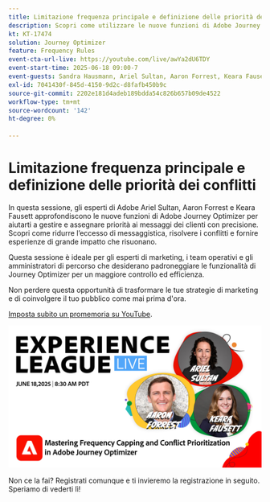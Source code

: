 ```yaml
---
title: Limitazione frequenza principale e definizione delle priorità dei conflitti
description: Scopri come utilizzare le nuove funzioni di Adobe Journey Optimizer per gestire e assegnare la priorità ai messaggi più importanti inviati ai clienti.
kt: KT-17474
solution: Journey Optimizer
feature: Frequency Rules
event-cta-url-live: https://youtube.com/live/awYa2dU6TDY
event-start-time: 2025-06-18 09:00-7
event-guests: Sandra Hausmann, Ariel Sultan, Aaron Forrest, Keara Fausett
exl-id: 7041430f-845d-4150-9d2c-d8fafb450b9c
source-git-commit: 2202e181d4adeb189bdda54c826b657b09de4522
workflow-type: tm+mt
source-wordcount: '142'
ht-degree: 0%

---
```


# Limitazione frequenza principale e definizione delle priorità dei conflitti

In questa sessione, gli esperti di Adobe Ariel Sultan, Aaron Forrest e Keara Fausett approfondiscono le nuove funzioni di Adobe Journey Optimizer per aiutarti a gestire e assegnare priorità ai messaggi dei clienti con precisione. Scopri come ridurre l’eccesso di messaggistica, risolvere i conflitti e fornire esperienze di grande impatto che risuonano.

Questa sessione è ideale per gli esperti di marketing, i team operativi e gli amministratori di percorso che desiderano padroneggiare le funzionalità di Journey Optimizer per un maggiore controllo ed efficienza.

Non perdere questa opportunità di trasformare le tue strategie di marketing e di coinvolgere il tuo pubblico come mai prima d&#39;ora.

[Imposta subito un promemoria su YouTube](https://www.youtube.com/live/awYa2dU6TDY).

![banner Web](/help/experience-league-live/episodes/assets/exl-live-web-banner-20250618.png)

Non ce la fai? Registrati comunque e ti invieremo la registrazione in seguito. Speriamo di vederti lì!
